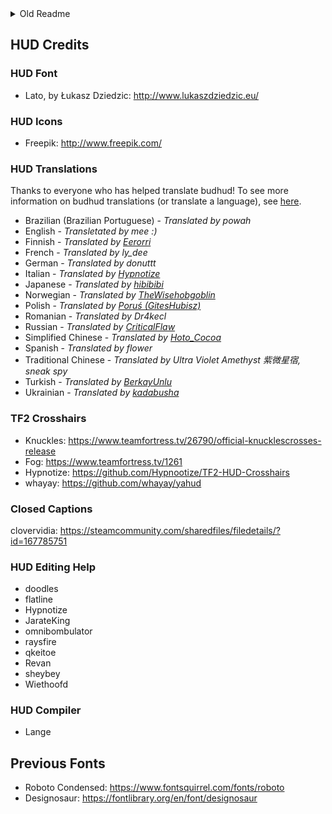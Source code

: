 
<details>
<summary>Old Readme</summary>
<div align="center">

<img src="https://user-images.githubusercontent.com/509599/195221902-72549ed7-bee4-4d86-bcb5-694d23d72568.gif" alt="budhud banner">

[![Latest Release](https://img.shields.io/github/v/release/rbjaxter/budhud)](https://github.com/rbjaxter/budhud/releases/latest)
[![Screenshots](https://img.shields.io/badge/Screenshots-Imgur-green)](http://imgur.com/a/aJ1K5)
[![Discord](https://img.shields.io/badge/Discord-Join-5865F2?logo=discord&logoColor=white)](https://discord.gg/PTWkt3h)
[![Comfig Huds](https://img.shields.io/badge/Comfig%20Huds-Visit-00C7B7)](https://comfig.app/huds/page/budhud/)
[![tf2huds.dev](https://img.shields.io/badge/tf2huds.dev-Visit-orange)](https://tf2huds.dev/hud/budhud)
[![Steam Group](https://img.shields.io/badge/Steam%20Group-Join-1B2838?logo=steam&logoColor=white)](http://steamcommunity.com/groups/budhud)
[![Wiki](https://img.shields.io/badge/Wiki-Help-blue?logo=github&logoColor=white)](https://github.com/rbjaxter/budhud/wiki)

[![Downloads - Latest](https://img.shields.io/github/downloads/rbjaxter/budhud/latest/total)](https://github.com/rbjaxter/budhud/releases/latest)
[![Total Downloads](https://img.shields.io/github/downloads/rbjaxter/budhud/total)](https://github.com/rbjaxter/budhud/releases)
[![Last Commit](https://img.shields.io/github/last-commit/rbjaxter/budhud)](https://github.com/rbjaxter/budhud/commits/master)
[![License](https://img.shields.io/github/license/rbjaxter/budhud)](https://github.com/rbjaxter/budhud/blob/master/LICENSE)

<i>A Team Fortress 2 HUD built from the ground up using #base.</i>

</div>

## Installation and Customization
A full installation guide & video can be found [here](https://github.com/rbjaxter/budhud/wiki/Installation).

The [HUD wiki](https://github.com/rbjaxter/budhud/wiki) contains a wealth of information on installing the HUD as well as customizing it. However, feel free to reach out in the [Discord](https://discord.gg/PTWkt3h) if you have any other questions.

### Installation (TL;DR)
1. Find your TF2 install location
    * The fastest way is to open Steam -> Select `Games` -> `View Games Library` -> right click `Team Fortress 2` -> `Properties...` -> Under `Installed Files`, click `Browse...`
2. Navigate to `../tf/custom`
    * If you don't have a `custom` folder, create it
3. Download the latest release
    * You just need the first zipped file (typically called `budhud.zip`)
4. Extract the zipped file into your `../tf/custom` folder
    * You can use Windows' built in extraction (right click > `Extract All...`) or a program like 7-Zip
    * Ensure you don't have two folders within each other (see below)

> To see if your folder is placed correctly, we'll use the `info.vdf` file as an example.
>
> The path to the `info.vdf` file should be:
>
> `../tf/custom/budhud/info.vdf`
>
> NOT
>
> `../tf/custom/budhud/budhud (or ANY other folder)/info.vdf`
>
> **This is the most common mistake people make when installing a hud.**

## budhud Updater Script
budhud includes a shell script (`budhud Updater.ps1`, **Windows users only**) in the base directory that will allow you to do a few different things. Check out the [wiki](https://github.com/rbjaxter/budhud/wiki#budhud-updater-script) for more information.

## HUD Installer / Customizer
If you would like to install and customize budhud (as well as other huds) quickly and easily, check out the  [TF2HUD Editor](https://github.com/CriticalFlaw/TF2HUD.Editor) created by [CriticalFlaw](https://github.com/CriticalFlaw/) and [Revan](https://github.com/cooolbros). You can read more about it [here](https://criticalflaw.ca/TF2HUD.Editor/).
</details>

## HUD Credits
### HUD Font
* Lato, by Łukasz Dziedzic: http://www.lukaszdziedzic.eu/

### HUD Icons
* Freepik: http://www.freepik.com/

### HUD Translations
Thanks to everyone who has helped translate budhud! To see more information on budhud translations (or translate a language), see [here](https://github.com/rbjaxter/budhud/wiki/Translations).

- Brazilian (Brazilian Portuguese) - _Translated by powah_
- English - _Transletated by mee :)_
- Finnish - _Translated by [Eerorri](https://github.com/Eerorri)_
- French - _Translated by ly_dee_
- German - _Translated by donuttt_
- Italian - _Translated by [Hypnotize](https://github.com/Hypnootize)_
- Japanese - _Translated by [hibibibi](https://github.com/hibibibi22)_
- Norwegian - _Translated by [TheWisehobgoblin](https://github.com/thewisehobgoblin)_
- Polish - _Translated by [Poruś (GitesHubisz)](https://github.com/GitesHubisz)_
- Romanian - _Translated by Dr4kecl_
- Russian - _Translated by [CriticalFlaw](https://github.com/CriticalFlaw)_
- Simplified Chinese - _Translated by [Hoto_Cocoa](https://github.com/HotoCocoaco)_
- Spanish - _Translated by flower_
- Traditional Chinese - _Translated by Ultra Violet Amethyst 紫微星宿, sneak spy_
- Turkish - _Translated by [BerkayUnlu](https://github.com/BerkayUnlu)_
- Ukrainian - _Translated by [kadabusha](https://github.com/kadabusha)_

### TF2 Crosshairs
* Knuckles: https://www.teamfortress.tv/26790/official-knucklescrosses-release
* Fog: https://www.teamfortress.tv/1261
* Hypnotize: https://github.com/Hypnootize/TF2-HUD-Crosshairs
* whayay: https://github.com/whayay/yahud

### Closed Captions
clovervidia: https://steamcommunity.com/sharedfiles/filedetails/?id=167785751

### HUD Editing Help
* doodles
* flatline
* Hypnotize
* JarateKing
* omnibombulator
* raysfire
* qkeitoe
* Revan
* sheybey
* Wiethoofd

### HUD Compiler
* Lange

## Previous Fonts
* Roboto Condensed: https://www.fontsquirrel.com/fonts/roboto
* Designosaur: https://fontlibrary.org/en/font/designosaur
